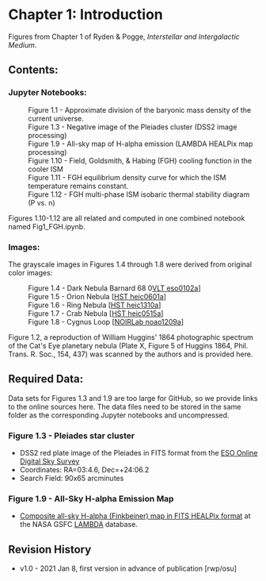# Chapter 1: Introduction

Figures from Chapter 1 of Ryden & Pogge, *Interstellar and Intergalactic Medium*.

## Contents:

### Jupyter Notebooks:
<dl>
  <dd>Figure 1.1 - Approximate division of the baryonic mass density of the current
universe.
  <dd>Figure 1.3 - Negative image of the Pleiades cluster (DSS2 image processing)
  <dd>Figure 1.9 - All-sky map of H-alpha emission (LAMBDA HEALPix map processing)
  <dd>Figure 1.10 - Field, Goldsmith, & Habing (FGH) cooling function in the cooler ISM
  <dd>Figure 1.11 - FGH equilibrium density curve for which the ISM temperature remains constant.
  <dd>Figure 1.12 - FGH multi-phase ISM isobaric thermal stability diagram (P vs. n)
</dl>
Figures 1.10-1.12 are all related and computed in one combined notebook named Fig1_FGH.ipynb.

### Images:
The grayscale images in Figures 1.4 through 1.8 were derived from original color images:
<dl>
  <dd>Figure 1.4 - Dark Nebula Barnard 68 0<a href="https://www.eso.org/public/images/eso0102a">VLT eso0102a</a>]
  <dd>Figure 1.5 - Orion Nebula [<a href="https://esahubble.org/images/heic0601a">HST heic0601a</a>]
  <dd>Figure 1.6 - Ring Nebula [<a href="https://esahubble.org/images/heic1310a">HST heic1310a</a>]
  <dd>Figure 1.7 - Crab Nebula [<a href="https://esahubble.org/images/heic0515a">HST heic0515a</a>]
  <dd>Figure 1.8 - Cygnus Loop [<a href="https://noirlab.edu/public/images/noao1209a">NOIRLab noao1209a</a>]
</dl>
Figure 1.2, a reproduction of William Huggins' 1864 photographic spectrum of the Cat's Eye planetary nebula
(Plate X, Figure 5 of Huggins 1864, Phil. Trans. R. Soc., 154, 437) was scanned by the authors and is provided here.

## Required Data:

Data sets for Figures 1.3 and 1.9 are too large for GitHub, so we provide links to the online sources here.  The data files need to be
stored in the same folder as the corresponding Jupyter notebooks and uncompressed.

### Figure 1.3 - Pleiades star cluster
 * DSS2 red plate image of the Pleiades in FITS format from the [ESO Online Digital Sky Survey](https://archive.eso.org/dss/dss)
 * Coordinates: RA=03:4.6, Dec=+24:06.2
 * Search Field: 90x65 arcminutes
 
### Figure 1.9 - All-Sky H-alpha Emission Map
 * [Composite all-sky H-alpha (Finkbeiner) map in FITS HEALPix format](https://lambda.gsfc.nasa.gov/product/foreground/fg_halpha_map.cfm) at the NASA GSFC [LAMBDA](https://lambda.gsfc.nasa.gov) database.
 
## Revision History

 * v1.0 - 2021 Jan 8, first version in advance of publication [rwp/osu]

